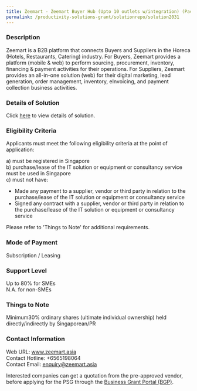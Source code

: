 ```yaml
---
title: Zeemart - Zeemart Buyer Hub (Upto 10 outlets w/integration) (Package 2)
permalink: /productivity-solutions-grant/solutionrepo/solution2031
---
```


### Description

Zeemart is a B2B platform that connects Buyers and Suppliers in the Horeca (Hotels, Restaurants, Catering) industry.  For Buyers, Zeemart provides a platform (mobile & web) to perform sourcing, procurement, inventory, financing & payment activities for their operations. For Suppliers, Zeemart provides an all-in-one solution (web) for their digital marketing, lead generation, order management, inventory, eInvoicing, and payment collection business activities.

### Details of Solution

Click <a href='https://www.gobusiness.gov.sg/images/psg/Desensitised_Zeemart_Annex_3_CR_wef_24_March_2022_Part_2.pdf' target='_blank' rel='noopener'>here</a> to view details of solution.

### Eligibility Criteria

Applicants must meet the following eligibility criteria at the point of application:

a) must be registered in Singapore <br>
b) purchase/lease of the IT solution or equipment or consultancy service must be used in Singapore <br>
c) must not have:
- Made any payment to a supplier, vendor or third party in relation to the purchase/lease of the IT solution or equipment or consultancy service
- Signed any contract with a supplier, vendor or third party in relation to the purchase/lease of the IT solution or equipment or consultancy service

Please refer to 'Things to Note' for additional requirements.

### Mode of Payment
Subscription / Leasing

### Support Level
Up to 80% for SMEs <br>
N.A. for non-SMEs

### Things to Note
 Minimum30% ordinary shares (ultimate individual ownership) held directly/indirectly by Singaporean/PR

### Contact Information
Web URL: www.zeemart.asia <br>Contact Hotline: +6565198064 <br>Contact Email: enquiry@zeemart.asia <br>

Interested companies can get a quotation from the pre-approved vendor, before applying for the PSG through the <a target='_blank' rel='noopener' href='https://www.businessgrants.gov.sg/'>Business Grant Portal (BGP)</a>.
